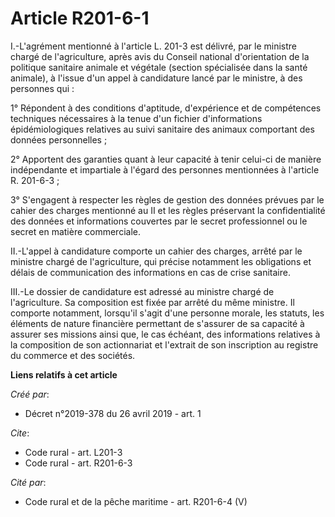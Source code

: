 # Article R201-6-1

I.-L'agrément mentionné à l'article L. 201-3 est délivré, par le ministre chargé de l'agriculture, après avis du Conseil
national d'orientation de la politique sanitaire animale et végétale (section spécialisée dans la santé animale), à l'issue
d'un appel à candidature lancé par le ministre, à des personnes qui : 

1° Répondent à des conditions d'aptitude, d'expérience et de compétences techniques nécessaires à la tenue d'un fichier
d'informations épidémiologiques relatives au suivi sanitaire des animaux comportant des données personnelles ; 

2° Apportent des garanties quant à leur capacité à tenir celui-ci de manière indépendante et impartiale à l'égard des
personnes mentionnées à l'article R. 201-6-3 ; 

3° S'engagent à respecter les règles de gestion des données prévues par le cahier des charges mentionné au II et les règles
préservant la confidentialité des données et informations couvertes par le secret professionnel ou le secret en matière
commerciale. 

II.-L'appel à candidature comporte un cahier des charges, arrêté par le ministre chargé de l'agriculture, qui précise
notamment les obligations et délais de communication des informations en cas de crise sanitaire. 

III.-Le dossier de candidature est adressé au ministre chargé de l'agriculture. Sa composition est fixée par arrêté du même
ministre. Il comporte notamment, lorsqu'il s'agit d'une personne morale, les statuts, les éléments de nature financière
permettant de s'assurer de sa capacité à assurer ses missions ainsi que, le cas échéant, des informations relatives à la
composition de son actionnariat et l'extrait de son inscription au registre du commerce et des sociétés.

**Liens relatifs à cet article**

_Créé par_:

  - Décret n°2019-378 du 26 avril 2019 - art. 1

_Cite_:

  - Code rural - art. L201-3
  - Code rural - art. R201-6-3

_Cité par_:

  - Code rural et de la pêche maritime - art. R201-6-4 (V)
